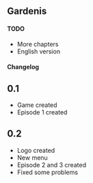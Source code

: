 ## Gardenis
#### TODO
- More chapters
- English version
#### Changelog
## 0.1
- Game created
- Episode 1 created
## 0.2
- Logo created
- New menu
- Episode 2 and 3 created
- Fixed some problems
